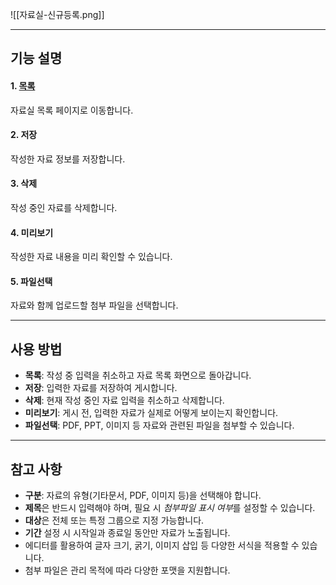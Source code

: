 ![[자료실-신규등록.png]]

---
## 기능 설명

#### 1. [목록](게시판-자료실.md) 

자료실 목록 페이지로 이동합니다.

#### 2. 저장 

작성한 자료 정보를 저장합니다.

#### 3. 삭제  

작성 중인 자료를 삭제합니다.

#### 4. 미리보기  

작성한 자료 내용을 미리 확인할 수 있습니다.

#### 5. 파일선택  

자료와 함께 업로드할 첨부 파일을 선택합니다.

---

## 사용 방법
- **목록**: 작성 중 입력을 취소하고 자료 목록 화면으로 돌아갑니다.  
- **저장**: 입력한 자료를 저장하여 게시합니다.  
- **삭제**: 현재 작성 중인 자료 입력을 취소하고 삭제합니다.  
- **미리보기**: 게시 전, 입력한 자료가 실제로 어떻게 보이는지 확인합니다.  
- **파일선택**: PDF, PPT, 이미지 등 자료와 관련된 파일을 첨부할 수 있습니다.  

---

## 참고 사항
- **구분**: 자료의 유형(기타문서, PDF, 이미지 등)을 선택해야 합니다.  
- **제목**은 반드시 입력해야 하며, 필요 시 *첨부파일 표시 여부*를 설정할 수 있습니다.  
- **대상**은 전체 또는 특정 그룹으로 지정 가능합니다.  
- **기간** 설정 시 시작일과 종료일 동안만 자료가 노출됩니다.  
- 에디터를 활용하여 글자 크기, 굵기, 이미지 삽입 등 다양한 서식을 적용할 수 있습니다.  
- 첨부 파일은 관리 목적에 따라 다양한 포맷을 지원합니다.  

